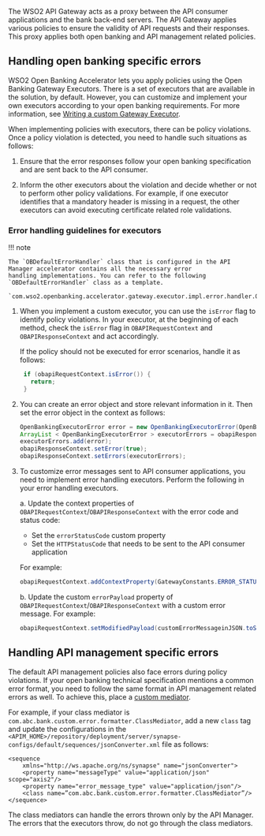 The WSO2 API Gateway acts as a proxy between the API consumer applications and the bank back-end servers. The API 
Gateway applies various policies to ensure the validity of API requests and their responses. This proxy applies both 
open banking and API management related policies.

## Handling open banking specific errors

WSO2 Open Banking Accelerator lets you apply policies using the Open Banking Gateway Executors. There is a set of 
executors that are available in the solution, by default. However, you can customize and implement your own executors 
according to your open banking requirements. For more information, 
see [Writing a custom Gateway Executor](custom-gateway-executor.md). 

When implementing policies with executors, there can be policy violations. Once a policy violation is detected, you 
need to handle such situations as follows:

1. Ensure that the error responses follow your open banking specification and are sent back to the API consumer. 

2. Inform the other executors about the violation and decide whether or not to perform other policy validations. For 
example, if one executor identifies that a mandatory header is missing in a request, the other executors can avoid 
executing certificate related role validations.

### Error handling guidelines for executors

!!! note 

    The `OBDefaultErrorHandler` class that is configured in the API Manager accelerator contains all the necessary error 
    handling implementations. You can refer to the following `OBDefaultErrorHandler` class as a template. 
        
    `com.wso2.openbanking.accelerator.gateway.executor.impl.error.handler.OBDefaultErrorHandler`

1. When you implement a custom executor, you can use the `isError` flag to identify policy violations. In your executor,
 at the beginning of each method, check the `isError` flag in `OBAPIRequestContext` and `OBAPIResponseContext` and act 
 accordingly. 

    If the policy should not be executed for error scenarios, handle it as follows: 

    ``` java
     if (obapiRequestContext.isError()) {
       return;
     }
    ```

2. You can create an error object and store relevant information in it. Then set the error object in the context as 
follows: 

    ``` java
    OpenBankingExecutorError error = new OpenBankingExecutorError(OpenBankingErrorCodes.SERVER_ERROR_CODE, "Internal server error", message, OpenBankingErrorCodes.SERVER_ERROR_CODE);
    ArrayList < OpenBankingExecutorError > executorErrors = obapiResponseContext.getErrors();
    executorErrors.add(error);
    obapiResponseContext.setError(true);
    obapiResponseContext.setErrors(executorErrors);
    ```

3. To customize error messages sent to API consumer applications, you need to implement error handling executors. 
Perform the following in your error handling executors.

    a. Update the context properties of `OBAPIRequestContext`/`OBAPIResponseContext` with the error code and status code:
    
    - Set the `errorStatusCode` custom property
    - Set the `HTTPStatusCode` that needs to be sent to the API consumer application
    
    For example:
    
    ``` java  
    obapiRequestContext.addContextProperty(GatewayConstants.ERROR_STATUS_PROP, “500”);
    ```
   
    b. Update the custom `errorPayload` property of `OBAPIRequestContext`/`OBAPIResponseContext` with a custom error 
    message. For example:
    
    ``` java
    obapiRequestContext.setModifiedPayload(customErrorMessageinJSON.toString());
    ```
   
## Handling API management specific errors

The default API management policies also face errors during policy violations. If your open banking technical 
specification mentions a common error format, you need to follow the same format in API management related errors as well. 
To achieve this, place a [custom mediator](https://apim.docs.wso2.com/en/latest/design/api-policies/regular-gateway-policies/adding-a-class-mediator/).

For example, if your class mediator is `com.abc.bank.custom.error.formatter.ClassMediator`, add a new `class` tag and 
update the configurations in 
the `<APIM_HOME>/repository/deployment/server/synapse-configs/default/sequences/jsonConverter.xml` file as follows:

``` 
<sequence
	xmlns="http://ws.apache.org/ns/synapse" name="jsonConverter">
	<property name="messageType" value="application/json" scope="axis2"/>
	<property name="error_message_type" value="application/json"/>
	<class name=”com.abc.bank.custom.error.formatter.ClassMediator”/>
</sequence>
```

The class mediators can handle the errors thrown only by the API Manager. The errors that the executors throw, 
do not go through the class mediators.
